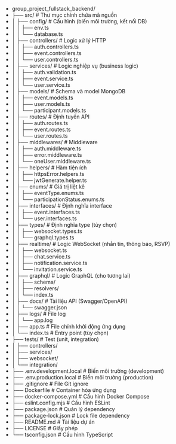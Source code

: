 * group_project_fullstack_backend/
* ├── src/                           # Thư mục chính chứa mã nguồn
* │   ├── config/                    # Cấu hình (biến môi trường, kết nối DB)
* │   │   ├── env.ts
* │   │   └── database.ts
* │   ├── controllers/               # Logic xử lý HTTP
* │   │   ├── auth.controllers.ts
* │   │   ├── event.controllers.ts
* │   │   └── user.controllers.ts
* │   ├── services/                  # Logic nghiệp vụ (business logic)
* │   │   ├── auth.validation.ts
* │   │   ├── event.service.ts
* │   │   └── user.service.ts
* │   ├── models/                    # Schema và model MongoDB
* │   │   ├── event.models.ts
* │   │   ├── user.models.ts
* │   │   └── participant.models.ts
* │   ├── routes/                    # Định tuyến API
* │   │   ├── auth.routes.ts
* │   │   ├── event.routes.ts
* │   │   └── user.routes.ts
* │   ├── middlewares/               # Middleware
* │   │   ├── auth.middleware.ts
* │   │   ├── error.middleware.ts
* │   │   └── oneUser.middleware.ts
* │   ├── helpers/                   # Hàm tiện ích
* │   │   ├── httpsError.helpers.ts
* │   │   └── jwtGenerate.helper.ts
* │   ├── enums/                     # Giá trị liệt kê
* │   │   ├── eventType.enums.ts
* │   │   └── participationStatus.enums.ts
* │   ├── interfaces/                # Định nghĩa interface
* │   │   ├── event.interfaces.ts
* │   │   └── user.interfaces.ts
* │   ├── types/                     # Định nghĩa type (tùy chọn)
* │   │   ├── websocket.types.ts
* │   │   └── graphql.types.ts
* │   ├── realtime/                  # Logic WebSocket (nhắn tin, thông báo, RSVP)
* │   │   ├── websocket.ts
* │   │   ├── chat.service.ts
* │   │   ├── notification.service.ts
* │   │   └── invitation.service.ts
* │   ├── graphql/                   # Logic GraphQL (cho tương lai)
* │   │   ├── schema/
* │   │   ├── resolvers/
* │   │   └── index.ts
* │   ├── docs/                      # Tài liệu API (Swagger/OpenAPI)
* │   │   └── swagger.json
* │   ├── logs/                      # File log
* │   │   └── app.log
* │   ├── app.ts                     # File chính khởi động ứng dụng
* │   └── index.ts                   # Entry point (tùy chọn)
* ├── tests/                         # Test (unit, integration)
* │   ├── controllers/
* │   ├── services/
* │   ├── websocket/
* │   └── integration/
* ├── .env.development.local         # Biến môi trường (development)
* ├── .env.production.local          # Biến môi trường (production)
* ├── .gitignore                     # File Git ignore
* ├── Dockerfile                     # Container hóa ứng dụng
* ├── docker-compose.yml             # Cấu hình Docker Compose
* ├── eslint.config.mjs              # Cấu hình ESLint
* ├── package.json                   # Quản lý dependency
* ├── package-lock.json              # Lock file dependency
* ├── README.md                      # Tài liệu dự án
* ├── LICENSE                        # Giấy phép
* └── tsconfig.json                  # Cấu hình TypeScript
